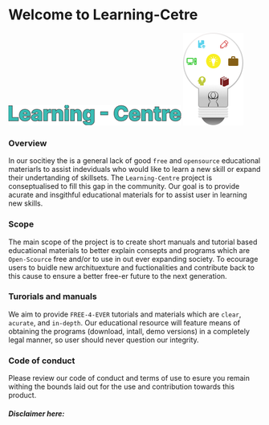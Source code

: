 # **Welcome to Learning-Cetre**

![Name](./img/Learning%20-%20Centrename.png) ![img](./img/learning-centre.png)

### Overview
In our socitiey the is a general lack of good `free` and `opensource` educational materiarls to assist indeviduals who would like to learn a new skill or expand their undertanding of skillsets. The `Learning-Centre` project is conseptualised to fill this gap in the community. Our goal is to provide acurate and insgithful educational materials for to assist user in learning new skills.

### Scope
The main scope of the project is to create short manuals and tutorial based educational materials to better explain consepts and programs which are `Open-Scource` free and/or to use in out ever expanding society. To ecourage users to buidle new archituexture and fuctionalities and contribute back to this cause to ensure a better free-er future to the next generation. 

### Turorials and manuals
We aim to provide `FREE-4-EVER` tutorials and materials which are `clear`, `acurate`, and `in-depth`. Our educational resource will feature means of obtaining the programs (download, intall, demo versions) in a completely legal manner, so user should never question our integrity.

### Code of conduct
Please review our code of conduct and terms of use to esure you remain withing the bounds laid out for the use and contribution towards this product.

##### Disclaimer here:
